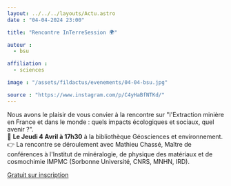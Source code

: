 ```yaml
---
layout: ../../../layouts/Actu.astro
date : "04-04-2024 23:00"

title: "Rencontre InTerreSession 🌍"

auteur :
  - bsu

affiliation :
  - sciences

image : "/assets/fildactus/evenements/04-04-bsu.jpg"

source : "https://www.instagram.com/p/C4yHaBfNTKd/"
---
```


Nous avons le plaisir de vous convier à la rencontre sur "l'Extraction minière en France et dans le monde : quels impacts écologiques et sociaux, quel avenir ?".  
📅 __Le Jeudi 4 Avril à 17h30__ à la bibliothèque Géosciences et environnement.  
👉 La rencontre se déroulement avec Mathieu Chassé, Maître de conférences à l'Institut de minéralogie, de physique des matériaux et de cosmochimie IMPMC (Sorbonne Université, CNRS, MNHN, IRD).

[Gratuit sur inscription](https://lime3-app3.sorbonne-universite.fr/index.php/164953?lang=fr)
